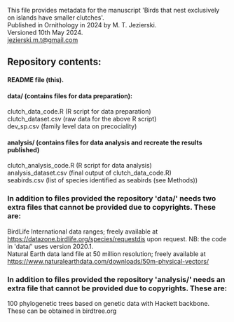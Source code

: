 This file provides metadata for the manuscript 'Birds that nest exclusively on islands have smaller clutches'. \
Published in Ornithology in 2024 by M. T. Jezierski. \
Versioned 10th May 2024. \
jezierski.m.t@gmail.com

## Repository contents:
#### README file (this).
#### data/ (contains files for data preparation):
clutch_data_code.R (R script for data preparation) \
clutch_dataset.csv (raw data for the above R script) \
dev_sp.csv (family level data on precociality)
#### analysis/ (contains files for data analysis and recreate the results published)
clutch_analysis_code.R (R script for data analysis) \
analysis_dataset.csv (final output of clutch_data_code.R) \
seabirds.csv (list of species identified as seabirds (see Methods)) 

### In addition to files provided the repository 'data/' needs two extra files that cannot be provided due to copyrights. These are:

BirdLife International data ranges; freely available at https://datazone.birdlife.org/species/requestdis upon request. NB: the code in 'data/' uses version 2020.1. \
Natural Earth data land file at 50 million resolution; freely available at https://www.naturalearthdata.com/downloads/50m-physical-vectors/

### In addition to files provided the repository 'analysis/' needs an extra file that cannot be provided due to copyrights. These are:
100 phylogenetic trees based on genetic data with Hackett backbone. These can be obtained in birdtree.org
